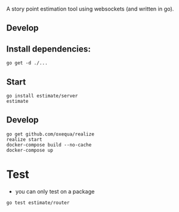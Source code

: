 A story point estimation tool using websockets (and written in go).

## Develop

## Install dependencies:
```
go get -d ./...
```

## Start
```
go install estimate/server
estimate
```

## Develop
```
go get github.com/oxequa/realize
realize start
docker-compose build --no-cache
docker-compose up
```


# Test
- you can only test on a package
```
go test estimate/router
```
